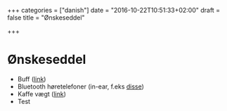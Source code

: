 +++
categories = ["danish"]
date = "2016-10-22T10:51:33+02:00"
draft = false
title = "Ønskeseddel"

+++
# Ønskeseddel

*   Buff ([link](https://www.spejdersport.dk/buff-merinould.aspx))
*   Bluetooth høretelefoner (in-ear, f.eks [disse](http://www.apple.com/dk/shop/product/MLYF2ZM/A/beatsx-%C3%B8retelefoner-hvid?fnode=f887f526076e7345f0f732b22b7d172047c7bf5b9e8ee591edcb6b839e20b58614845d161d6729fe8c9de6fc4ac55ba0095008e52895b56e721c9dfa61a7cb173027af739323ac07448799e0e2ecc91201387746e17fa8f8fc7bb9e1746410294cf2a6d81fb669a72f0d9eef44fc2c0800d652b17adadf2be6447471230353ee&fs=f%3Dbluetooth%26fh%3D47cf%252B3028))
*   Kaffe vægt ([link](http://www.kaffemekka.dk/shop/735-hario/1023-hario-v60-drip-scale-vst-2000/))
*   Test
